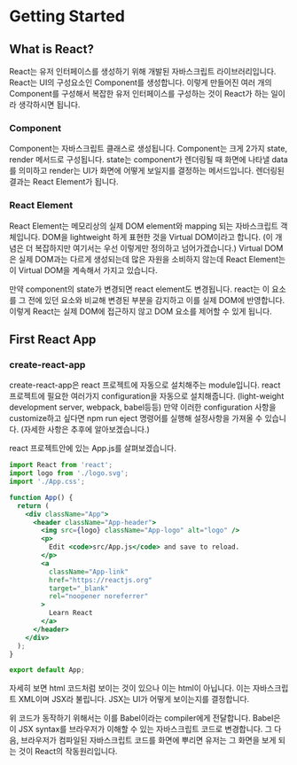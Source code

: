 # Getting Started

## What is React?

React는 유저 인터페이스를 생성하기 위해 개발된 자바스크립트 라이브러리입니다. React는 UI의 구성요소인 Component를 생성합니다. 이렇게 만들어진 여러 개의 Component를 구성해서 복잡한 유저 인터페이스를 구성하는 것이 React가 하는 일이라 생각하시면 됩니다.

### Component

Component는 자바스크립트 클래스로 생성됩니다. Component는 크게 2가지 state, render 메서드로 구성됩니다. state는 component가 렌더링될 때 화면에 나타낼 data를 의미하고 render는 UI가 화면에 어떻게 보일지를 결정하는 메서드입니다. 렌더링된 결과는 React Element가 됩니다.

### React Element

React Element는 메모리상의 실제 DOM element와 mapping 되는 자바스크립트 객체입니다. DOM을 lightweight 하게 표현한 것을 Virtual DOM이라고 합니다. (이 개념은 더 복잡하지만 여기서는 우선 이렇게만 정의하고 넘어가겠습니다.) Virtual DOM은 실제 DOM과는 다르게 생성되는데 많은 자원을 소비하지 않는데 React Element는 이 Virtual DOM을 계속해서 가지고 있습니다. 

만약 component의 state가 변경되면 react element도 변경됩니다. react는 이 요소를 그 전에 있던 요소와 비교해 변경된 부분을 감지하고 이를 실제 DOM에 반영합니다. 이렇게 React는 실제 DOM에 접근하지 않고 DOM 요소를 제어할 수 있게 됩니다. 

## First React App

### create-react-app

create-react-app은 react 프로젝트에 자동으로 설치해주는 module입니다. react 프로젝트에 필요한 여러가지 configuration을 자동으로 설치해줍니다. (light-weight development server, webpack, babel등등) 만약 이러한 configuration 사항을  customize하고 싶다면 npm run eject 명령어를 실행해 설정사항을 가져올 수 있습니다. (자세한 사항은 추후에 알아보겠습니다.)

react 프로젝트안에 있는 App.js를 살펴보겠습니다.

```jsx
import React from 'react';
import logo from './logo.svg';
import './App.css';

function App() {
  return (
    <div className="App">
      <header className="App-header">
        <img src={logo} className="App-logo" alt="logo" />
        <p>
          Edit <code>src/App.js</code> and save to reload.
        </p>
        <a
          className="App-link"
          href="https://reactjs.org"
          target="_blank"
          rel="noopener noreferrer"
        >
          Learn React
        </a>
      </header>
    </div>
  );
}

export default App;
```

자세히 보면 html 코드처럼 보이는 것이 있으나 이는 html이 아닙니다. 이는 자바스크립트 XML이며 JSX라 불립니다. JSX는 UI가 어떻게 보이는지를 결정합니다.

위 코드가 동작하기 위해서는 이를 Babel이라는 compiler에게 전달합니다. Babel은 이 JSX syntax를 브라우저가 이해할 수 있는 자바스크립트 코드로 변경합니다. 그 다음, 브라우저가 컴파일된 자바스크립트 코드를 화면에 뿌리면 유저는 그 화면을 보게 되는 것이 React의 작동원리입니다.